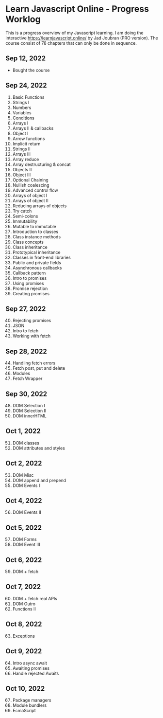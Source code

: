 # Learn Javascript Online - Progress Worklog

This is a progress overview of my Javascript learning. I am doing the interactive https://learnjavascript.online/ by Jad Joubran (PRO version). The course consist of 78 chapters that can only be done in sequence.

## Sep 12, 2022

- Bought the course

## Sep 24, 2022

1. Basic Functions
2. Strings I
3. Numbers
4. Variables
5. Conditions
6. Arrays I
7. Arrays II & callbacks
8. Object I
9. Arrow functions
10. Implicit return
11. Strings II
12. Arrays III
13. Array reduce
14. Array destructuring & concat
15. Objects II
16. Object III
17. Optional Chaining
18. Nullish coalescing
19. Advanced control flow
20. Arrays of object I
21. Arrays of object II
22. Reducing arrays of objects
23. Try catch
24. Semi-colons
25. Immutability
26. Mutable to immutable
27. Introduction to classes
28. Class instance methods
29. Class concepts
30. Class inheritance
31. Prototypical inheritance
32. Classes in front-end libraries
33. Public and private fields
34. Asynchronous callbacks
35. Callback pattern
36. Intro to promises
37. Using promises
38. Promise rejection
39. Creating promises

## Sep 27, 2022

40. Rejecting promises
41. JSON
42. Intro to fetch
43. Working with fetch

## Sep 28, 2022

44. Handling fetch errors
45. Fetch post, put and delete
46. Modules
47. Fetch Wrapper

## Sep 30, 2022

48. DOM Selection I
49. DOM Selection II
50. DOM innerHTML

## Oct 1, 2022

51. DOM classes
52. DOM attributes and styles

## Oct 2, 2022

53. DOM Misc
54. DOM append and prepend
55. DOM Events I

## Oct 4, 2022

56. DOM Events II

## Oct 5, 2022

57. DOM Forms
58. DOM Event III

## Oct 6, 2022

59. DOM + fetch

## Oct 7, 2022

60. DOM + fetch real APIs
61. DOM Outro
62. Functions II

## Oct 8, 2022

63. Exceptions

## Oct 9, 2022

64. Intro async await
65. Awaiting promises
66. Handle rejected Awaits

## Oct 10, 2022

67. Package managers
68. Module bundlers
69. EcmaScript

